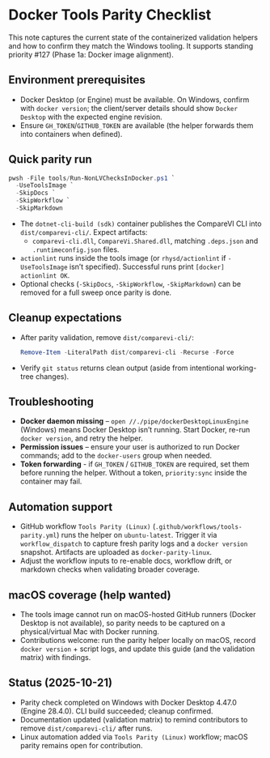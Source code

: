 <!-- markdownlint-disable-next-line MD041 -->
# Docker Tools Parity Checklist

This note captures the current state of the containerized validation helpers and how to confirm they match the Windows
tooling. It supports standing priority #127 (Phase 1a: Docker image alignment).

## Environment prerequisites

- Docker Desktop (or Engine) must be available. On Windows, confirm with `docker version`; the client/server details
  should show `Docker Desktop` with the expected engine revision.
- Ensure `GH_TOKEN`/`GITHUB_TOKEN` are available (the helper forwards them into containers when defined).

## Quick parity run

```powershell
pwsh -File tools/Run-NonLVChecksInDocker.ps1 `
  -UseToolsImage `
  -SkipDocs `
  -SkipWorkflow `
  -SkipMarkdown
```

- The `dotnet-cli-build (sdk)` container publishes the CompareVI CLI into `dist/comparevi-cli/`. Expect artifacts:
  - `comparevi-cli.dll`, `CompareVi.Shared.dll`, matching `.deps.json` and `.runtimeconfig.json` files.
- `actionlint` runs inside the tools image (or `rhysd/actionlint` if `-UseToolsImage` isn’t specified). Successful runs
  print `[docker] actionlint OK`.
- Optional checks (`-SkipDocs`, `-SkipWorkflow`, `-SkipMarkdown`) can be removed for a full sweep once parity is done.

## Cleanup expectations

- After parity validation, remove `dist/comparevi-cli/`:

  ```powershell
  Remove-Item -LiteralPath dist/comparevi-cli -Recurse -Force
  ```

- Verify `git status` returns clean output (aside from intentional working-tree changes).

## Troubleshooting

- **Docker daemon missing** – `open //./pipe/dockerDesktopLinuxEngine` (Windows) means Docker Desktop isn’t running.
  Start Docker, re-run `docker version`, and retry the helper.
- **Permission issues** – ensure your user is authorized to run Docker commands; add to the `docker-users` group when
  needed.
- **Token forwarding** - if `GH_TOKEN` / `GITHUB_TOKEN` are required, set them before running the helper. Without a
  token, `priority:sync` inside the container may fail.

## Automation support

- GitHub workflow `Tools Parity (Linux)` (`.github/workflows/tools-parity.yml`) runs the helper on `ubuntu-latest`.
  Trigger it via `workflow_dispatch` to capture fresh parity logs and a `docker version` snapshot. Artifacts are uploaded
  as `docker-parity-linux`.
- Adjust the workflow inputs to re-enable docs, workflow drift, or markdown checks when validating broader coverage.

## macOS coverage (help wanted)

- The tools image cannot run on macOS-hosted GitHub runners (Docker Desktop is not available), so parity needs to be
  captured on a physical/virtual Mac with Docker running.
- Contributions welcome: run the parity helper locally on macOS, record `docker version` + script logs, and update this
  guide (and the validation matrix) with findings.

## Status (2025-10-21)

- Parity check completed on Windows with Docker Desktop 4.47.0 (Engine 28.4.0). CLI build succeeded; cleanup confirmed.
- Documentation updated (validation matrix) to remind contributors to remove `dist/comparevi-cli/` after runs.
- Linux automation added via `Tools Parity (Linux)` workflow; macOS parity remains open for contribution.
